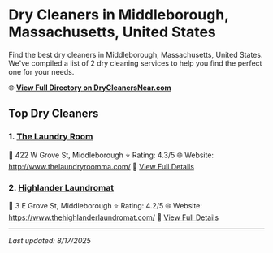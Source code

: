# Dry Cleaners in Middleborough, Massachusetts, United States

Find the best dry cleaners in Middleborough, Massachusetts, United States. We've compiled a list of 2 dry cleaning services to help you find the perfect one for your needs.

🌐 **[View Full Directory on DryCleanersNear.com](https://drycleanersnear.com/city/US/Massachusetts/Middleborough)**

## Top Dry Cleaners

### 1. [The Laundry Room](https://drycleanersnear.com/dryCleaner/688193d2a2f5b6ba0749a134/the-laundry-room)
📍 422 W Grove St, Middleborough
⭐ Rating: 4.3/5
🌐 Website: http://www.thelaundryroomma.com/
🔗 [View Full Details](https://drycleanersnear.com/dryCleaner/688193d2a2f5b6ba0749a134/the-laundry-room)

### 2. [Highlander Laundromat](https://drycleanersnear.com/dryCleaner/688193efa2f5b6ba0749a216/highlander-laundromat)
📍 3 E Grove St, Middleborough
⭐ Rating: 4.2/5
🌐 Website: https://www.thehighlanderlaundromat.com/
🔗 [View Full Details](https://drycleanersnear.com/dryCleaner/688193efa2f5b6ba0749a216/highlander-laundromat)


---

*Last updated: 8/17/2025*
